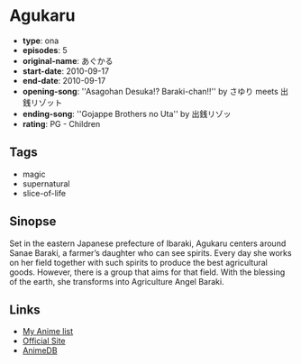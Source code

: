 # Agukaru

-   **type**: ona
-   **episodes**: 5
-   **original-name**: あぐかる
-   **start-date**: 2010-09-17
-   **end-date**: 2010-09-17
-   **opening-song**: ''Asagohan Desuka!? Baraki-chan!!'' by さゆり meets 出銭リゾット
-   **ending-song**: ''Gojappe Brothers no Uta'' by 出銭リゾッ
-   **rating**: PG - Children

## Tags

-   magic
-   supernatural
-   slice-of-life

## Sinopse

Set in the eastern Japanese prefecture of Ibaraki, Agukaru centers around Sanae Baraki, a farmer’s daughter who can see spirits. Every day she works on her field together with such spirits to produce the best agricultural goods. However, there is a group that aims for that field. With the blessing of the earth, she transforms into Agriculture Angel Baraki.

## Links

-   [My Anime list](https://myanimelist.net/anime/9689/Agukaru)
-   [Official Site](http://puyukai.com/agukaru/)
-   [AnimeDB](http://anidb.info/perl-bin/animedb.pl?show=anime&aid=7944)
